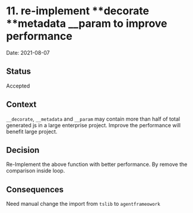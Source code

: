 # 11. re-implement **decorate **metadata \_\_param to improve performance

Date: 2021-08-07

## Status

Accepted

## Context

`__decorate`, `__metadata` and `__param` may contain more than half of total generated js in a large enterprise project.
Improve the performance will benefit large project.

## Decision

Re-Implement the above function with better performance. By remove the comparison inside loop.

## Consequences

Need manual change the import from `tslib` to `agentframeowork`
